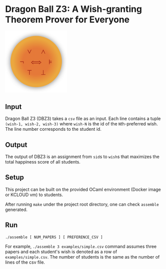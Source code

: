 # Dragon Ball Z3: A Wish-granting Theorem Prover for Everyone
<img width="200" alt="dbz3" src="asset/dbz3.png">

## Input
Dragon Ball Z3 (DBZ3) takes a `csv` file as an input.
Each line contains a tuple `(wish-1, wish-2, wish-3)` where
`wish-N` is the id of the `N`th-preferred wish.
The line number corresponds to the student id.

## Output
The output of DBZ3 is an assignment from `sid`s to `wish`s that maximizes the total
happiness score of all students.

## Setup

This project can be built on the provided OCaml environment (Docker image or KCLOUD vm) to students.

After running `make` under the project root directory, one can check `assemble` generated.

## Run
```
./assemble [ NUM_PAPERS ] [ PREFERENCE_CSV ]
```
For example, `./assemble 3 examples/simple.csv` command assumes three papers and each student's wish is denoted as a row of `examples/simple.csv`.
The number of students is the same as the number of lines of the csv file.

